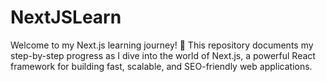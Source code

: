 # NextJSLearn
Welcome to my Next.js learning journey! 🚀 This repository documents my step-by-step progress as I dive into the world of Next.js, a powerful React framework for building fast, scalable, and SEO-friendly web applications.
